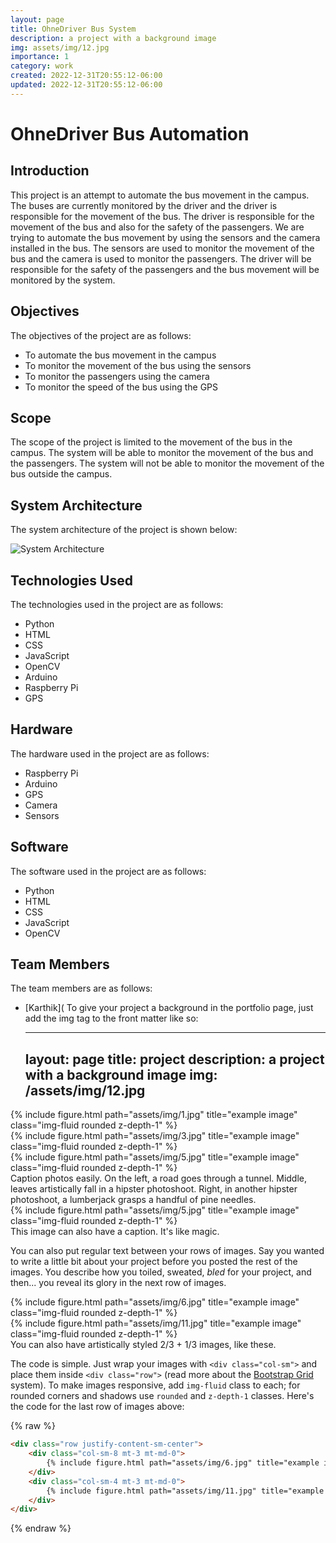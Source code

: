 ```yaml
---
layout: page
title: OhneDriver Bus System
description: a project with a background image
img: assets/img/12.jpg
importance: 1
category: work
created: 2022-12-31T20:55:12-06:00
updated: 2022-12-31T20:55:12-06:00
---
```

# OhneDriver Bus Automation

## Introduction

This project is an attempt to automate the bus movement in the campus. The buses are currently monitored by the driver and the driver is responsible for the movement of the bus. The driver is responsible for the movement of the bus and also for the safety of the passengers. We are trying to automate the bus movement by using the sensors and the camera installed in the bus. The sensors are used to monitor the movement of the bus and the camera is used to monitor the passengers. The driver will be responsible for the safety of the passengers and the bus movement will be monitored by the system.

## Objectives

The objectives of the project are as follows:

* To automate the bus movement in the campus
* To monitor the movement of the bus using the sensors
* To monitor the passengers using the camera
* To monitor the speed of the bus using the GPS

## Scope

The scope of the project is limited to the movement of the bus in the campus. The system will be able to monitor the movement of the bus and the passengers. The system will not be able to monitor the movement of the bus outside the campus.

## System Architecture

The system architecture of the project is shown below:

![System Architecture](/assets/img/system_architecture.png)

## Technologies Used

The technologies used in the project are as follows:

* Python
* HTML
* CSS
* JavaScript
* OpenCV
* Arduino
* Raspberry Pi
* GPS

## Hardware

The hardware used in the project are as follows:

* Raspberry Pi
* Arduino
* GPS
* Camera
* Sensors

## Software

The software used in the project are as follows:

* Python
* HTML
* CSS
* JavaScript
* OpenCV

## Team Members

The team members are as follows:

* [Karthik](
To give your project a background in the portfolio page, just add the img tag to the front matter like so:

    ---
    layout: page
    title: project
    description: a project with a background image
    img: /assets/img/12.jpg
    ---

<div class="row">
    <div class="col-sm mt-3 mt-md-0">
        {% include figure.html path="assets/img/1.jpg" title="example image" class="img-fluid rounded z-depth-1" %}
    </div>
    <div class="col-sm mt-3 mt-md-0">
        {% include figure.html path="assets/img/3.jpg" title="example image" class="img-fluid rounded z-depth-1" %}
    </div>
    <div class="col-sm mt-3 mt-md-0">
        {% include figure.html path="assets/img/5.jpg" title="example image" class="img-fluid rounded z-depth-1" %}
    </div>
</div>
<div class="caption">
    Caption photos easily. On the left, a road goes through a tunnel. Middle, leaves artistically fall in a hipster photoshoot. Right, in another hipster photoshoot, a lumberjack grasps a handful of pine needles.
</div>
<div class="row">
    <div class="col-sm mt-3 mt-md-0">
        {% include figure.html path="assets/img/5.jpg" title="example image" class="img-fluid rounded z-depth-1" %}
    </div>
</div>
<div class="caption">
    This image can also have a caption. It's like magic.
</div>

You can also put regular text between your rows of images.
Say you wanted to write a little bit about your project before you posted the rest of the images.
You describe how you toiled, sweated, *bled* for your project, and then... you reveal its glory in the next row of images.


<div class="row justify-content-sm-center">
    <div class="col-sm-8 mt-3 mt-md-0">
        {% include figure.html path="assets/img/6.jpg" title="example image" class="img-fluid rounded z-depth-1" %}
    </div>
    <div class="col-sm-4 mt-3 mt-md-0">
        {% include figure.html path="assets/img/11.jpg" title="example image" class="img-fluid rounded z-depth-1" %}
    </div>
</div>
<div class="caption">
    You can also have artistically styled 2/3 + 1/3 images, like these.
</div>


The code is simple.
Just wrap your images with `<div class="col-sm">` and place them inside `<div class="row">` (read more about the <a href="https://getbootstrap.com/docs/4.4/layout/grid/">Bootstrap Grid</a> system).
To make images responsive, add `img-fluid` class to each; for rounded corners and shadows use `rounded` and `z-depth-1` classes.
Here's the code for the last row of images above:

{% raw %}
```html
<div class="row justify-content-sm-center">
    <div class="col-sm-8 mt-3 mt-md-0">
        {% include figure.html path="assets/img/6.jpg" title="example image" class="img-fluid rounded z-depth-1" %}
    </div>
    <div class="col-sm-4 mt-3 mt-md-0">
        {% include figure.html path="assets/img/11.jpg" title="example image" class="img-fluid rounded z-depth-1" %}
    </div>
</div>
```
{% endraw %}
